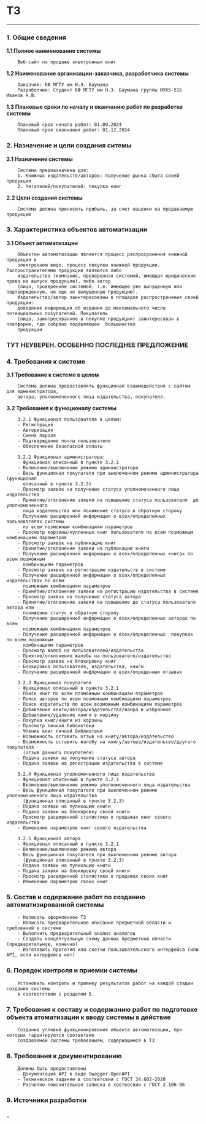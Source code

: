 # ТЗ 
___

### __1. Общие сведения__


__1.1 Полное наименование системы__
        
        Веб-сайт по продаже электронных книг

__1.2 Наименование организации-заказчика, разработчика системы__
    
        Заказчик: КФ МГТУ им Н.Э. Баумана
        Разработчик: Студент КФ МГТУ им Н.Э. Баумана группы ИУК5-51Б Иванов Н.В.

__1.3 Плановые сроки по началу и оканчанию работ по разработке системы__
        
        Плановый срок начала работ: 01.09.2024
        Плановый срок окончания работ: 01.12.2024

### __2. Назначение и цели создания ситемы__

__2.1 Назначение системы__
        
        Система предназначена для:
        1. Книжных издательств/авторов: получение рынка сбыта своей продукции
        2. Читателей/покупателей: покупка книг

__2.2 Цели создания системы__
        
        Система должна приносить прибыль, за счет наценки на продаваемую продукцию

### __3. Характеристика объектов автоматизации__

__3.1 Объект автоматизации__

        Объектом автоматизации является процесс распросранения книжной продукции в 
        электронном виде, процесс покупки книжной продукции. Распространителями продукции являются либо 
        издательство (компания, проверенная системой, имеющая юридические права на выпуск продукции), либо автор 
        (лицо, проверенное системой, т.е. имеющее уже выпущенную или подтвержденную, но еще не выпущенную продукцию). 
        Издательство/автор заинтересованы в площадке распространения своей продукции: 
        доведение информации об издании до максимального числа потенциальных покупателей. Покупатель
        (лицо, заинтресованное в покупке продукции) заинтересован в платформе, где собрано подавляющее  большинство
        продукции

### ТУТ НЕУВЕРЕН. ОСОБЕННО ПОСЛЕДНЕЕ ПРЕДЛОЖЕНИЕ

### __4. Требования к системе__

__3.1 Требование к системе в целом__
    
        Система должна предоставлять функционал взаимодействия с сайтом для администратора, 
        автора, уполномоченного лица издательства, покупателя.

__3.2 Требования к функционалу системы__

        3.2.1 Функционал пользователя в целом:
        - Регистрация
        - Авторизация
        - Смена пароля
        - Подтверждение почты пользователя
        - Обеспечение безопасной оплаты

        3.2.2 Функционал администратора:
        - Функционал описанный в пункте 3.2.1
        - Включение/выключение режима администратора
        - Весь функционал покупателя при выключенном режиме администратора (функционал 
          описанный в пункте 3.2.3)
        - Просмотр заявок на получение статуса уполномоченного лица издательства
        - Принятие/отклонение заявки на повышение статуса пользователя  до уполномоченного 
          лица издательства или понижение статуса в обратную сторону
        - Получение расширенной информации о всех/определенных пользователях системы 
          по всем позможным комбинациям параметров
        - Просмотр корзины/купленных книг пользователя по всем позможным комбинациям параметров
        - Просмотр заявок на публикацию книг
        - Принятие/отклонение заявки на публикацию книги
        - Получение расширенной информации о всех/определенных книгах по всем позможным 
          комбинациям параметров
        - Просмотр заявок на регистрацию издательств в системе
        - Получение расширенной информации о всех/определенных издательствах по всем 
          позможным комбинациям параметров
        - Принятие/отклонение заявки на регистрацию издательства в системе
        - Просмотр заявок на получение статуса автора
        - Принятие/отклонение заявки на повышение до статуса пользователя  автора или 
          понижение статус в обратную сторону
        - Получение расширенной информации о всех/определенных авторах по всем 
          позможным комбинациям параметров
        - Получение расширенной информации о всех/определенных  покупках по всем позможным 
          комбинациям параметров
        - Просмотр жалоб на пользователей/издательства
        - Приятие/отклонение жалобы на пользователя/издательство
        - Просмотр заявок на блокировку книг
        - Блокировка пользователя, издательства, книги
        - Получение расширенной информации о всех/опреденных отзывах
        
        3.2.3 Функционал покупателя
        - Функционал описанный в пункте 3.2.1
        - Поиск книг по всем позможным комбинациям параметров 
        - Поиск авторов по всем позможным комбинациям параметров 
        - Поиск издательств по всем возможным комбинациям параметров
        - Добавление книги/автора/издательства/жанра в избранное
        - Добавление/удаление книги в корзину
        - Покупка книг/книги из корзины
        - Просмотр личной библиотеки
        - Чтение книг личной библиотеки
        - Возможность оставить отзыв на книгу/автора/издательство
        - Возможность оставить жалобу на книгу/автора/издательсво/другого покупателя
          (отзыв данного покупателя)
        - Подача заявки на получение статуса автора
        - Подача заявки на регистрацию издательства в системе

        3.2.4 Функционал уполномоченного лица издательства
        - Функционал описанный в пункте 3.2.1
        - Включение/выключение режима уполномоченного лица издательства
        - Весь функционал покупателя при выключенном режиме уполномоченного лица издательства
          (функционал описанный в пункте 3.2.3)
        - Подача заявки на пуликацию книги
        - Подача заявки на блокировку своей книги
        - Просмотр расширенной статистики о продажах книг своего издательства
        - Изменение параметров книг своего издательства
        
        3.2.5 Функционал автора
        - Функционал описанный в пункте 3.2.1
        - Включение/выключение режима автора
        - Весь функционал покупателя при выключенном режиме автора
          (функционал описанный в пункте 3.2.3)
        - Подача заявки на пуликацию книги
        - Подача заявки на блокировку своей книги
        - Просмотр расширенной статистики о продажах своих книг
        - Изменение параметров своих книг

### 5. __Состав и содержание работ по созданию автоматизированной системы__

        - Написать оформленное ТЗ
        - Написать предварительное описание предметной области и требований к системе
        - Выполнить предварительный анализ аналогов
        - Создать концептуальную схему данных предметной области (предварительную, конечно)
        - Изготовить прототип или скетчи пользовательского интерфейса (или API, если интерфейса нет)

### 6. __Порядок контроля и приемки системы__

        Установить контроль и приемку результатов работ на каждой стадии создания системы 
        в соответствии с разделом 5.

### 7. __Требования к составу и содержанию работ по подготовке объекта атоматизации к вводу системы в действие__

        Создание условий функционирования объекта автоматизации, при которых гарантируется соответвие 
        создаваемой системы требованиям, содержащимся в ТЗ

### 8. __Требования к документированию__

        Должны быть предоставлены
        - Документация API в виде Swagger-OpenAPI
        - Техническое задание в соответсвии с ГОСТ 34.602-2020
        - Расчетно-поиснительная записка в соотвесвии с ГОСТ 2.106-96

### 9. __Источники разработки__

### __-__